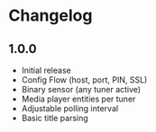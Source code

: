 # Changelog

## 1.0.0
- Initial release
- Config Flow (host, port, PIN, SSL)
- Binary sensor (any tuner active)
- Media player entities per tuner
- Adjustable polling interval
- Basic title parsing
